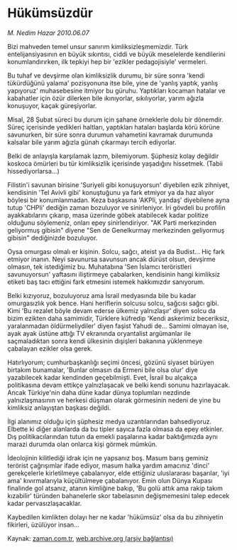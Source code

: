 # Hükümsüzdür

*M. Nedim Hazar 2010.06.07*

<td class="columnist-detail">
<p>Bizi mahveden temel unsur sanırım kimliksizleşmemizdir. Türk entelijansiyasının en büyük sıkıntısı, ciddi ve büyük meselelerde kendilerini konumlandırırken, ilk tepkiyi hep bir 'ezikler pedagojisiyle' vermeleri.</p>
<p>
<div id="haberMetinDiv">
<p>Bu tuhaf ve devşirme olan kimliksizlik durumu, bir süre sonra 'kendi tükürdüğünü yalama' pozisyonuna itse bile, yine de 'yanlış yaptık, yanlış yapıyoruz' muhasebesine itmiyor bu güruhu. Yaptıkları kocaman hatalar ve kabahatler için özür dilerken bile ıkınıyorlar, sıkılıyorlar, yarım ağızla konuşuyor, kaçak güreşiyorlar.
<p> Misal, 28 Şubat süreci bu durum için şahane örneklerle dolu bir dönemdir. Süreç içerisinde yedikleri haltları, yaptıkları hataları başlarda körü körüne savunurken, bir süre sonra durumun vahametini kavramak durumunda kalsalar bile yarım ağızla günah çıkarmayı tercih ediyorlar.
<p> Belki de anlayışla karşılamak lazım, bilemiyorum. Şüphesiz kolay değildir koskoca ömürleri bu tür kimliksizlik içerisinde yaşadığını hissetmek. (Tabii hissediyorlarsa...)
<p> Filistin'i savunan birisine 'Suriyeli gibi konuşuyorsun' diyebilen ezik zihniyet, kendisinin 'Tel Avivli gibi' konuştuğunu ya fark etmiyor ya da haz alıyor böylesi bir konumlanmadan. Keza başkasına 'AKPli, yandaş' diyebilene ayna tutup 'CHPli' dediğin zaman bozuluyor ve sinirleniyor. İri gövdeli bu profilin ayakkabılarını çıkarıp, masa üzerinde göbek atabilecek kadar politize olduğunu söylemeniz, onları epey sinirlendiriyor. "AK Parti merkezinden geliyormuş gibisin" diyene "Sen de Genelkurmay merkezinden geliyormuş gibisin" dediğinizde bozuluyor.
<p> Oysa omurgası olmalı er kişinin. Solcu, sağcı, ateist ya da Budist... Hiç fark etmiyor inanın. Neyi savunursa savunsun ancak dürüst olsun, devşirme olmasın, tek istediğimiz bu. Muhatabına 'Sen İslamcı teröristleri savunuyorsun' yaftasını iliştirmeye çabalarken, kendisinin hangi kimliksiz etiketi baş tacı ettiğini fark etmesini istemek hakkımızdır sanıyorum.
<p> Belki kızıyoruz, bozuluyoruz ama İsrail medyasında bile bu kadar omurgasızlık yok bence. Hani heriflerin solcusu solcu, sağcısı sağcı gibi. Kimi 'Bu rezalet böyle devam ederse ülkemiz yalnızlaşır' diyen solcu da bizim ezikten daha samimidir, Türklere küfredip 'Kendi askerimiz beceriksiz, yaralanmadan öldürmeliydiler' diyen faşist Yahudi de... Samimi olmayan ise, ayak ayak üstüne attığı TV ekranında oryantalist argümanlar ile saçmaladıktan sonra kendi ülkesinin dışişleri bakanına yüklenmeye çabalayan ezikler olsa gerek.
<p>Hatırlıyorum; cumhurbaşkanlığı seçimi öncesi, gözünü siyaset bürüyen birtakım bunamalar, 'Bunlar olmasın da Ermeni bile olsa olur' diye yazabilecek kadar kendinden geçebilmişti. Evet, İsrail bu alçakça politikasına devam ettikçe yalnızlaşacak ve belki kendi sonunu hazırlayacak. Ancak Türkiye'nin daha düne kadar dünya toplumları nezdinde yalnızlaşmasının ve herkesi düşman olarak görmesinin nedeni de yine bu kimliksiz anlayıştan başkası değildi.
<p>İlgi alanımız olduğu için şüphesiz medya uzantılarından bahsediyoruz. Elbette ki diğer alanlarda da bu tipler sayıca fazla olmasa da epey etkinler. Dış politikacılarından tutun da emekli paşalarına kadar baktığımızda aynı marazi durumda olan onlarca kişi görmek mümkün.
<p> İdeolojinin kilitlediği idrak için ne yapsanız boş. Masum barış geminiz terörist çağrışımlar ifade ediyor, masum halka yardım amacınız 'dinci' gerekçelerle kirletilmeye çabalanıyor, elde ettiğiniz uluslararası başarılar, 'iyi ama' kıvırmalarıyla küçültülmeye çabalanıyor. Emin olun Dünya Kupası finalinde gol atsanız, atanın kimliğine bakıp, 'Bu golü attık ama rakip takım kızabilir' türünden bahanelerle skor tabelasının değişmemesini talep edecek kadar pervasızlaşacaklar.
<p> Kaybedilen kimlikten dolayı her ne kadar 'hükümsüz' olsa da bu zihniyetin fikirleri, üzülüyor insan... </p></p></p></p></p></p></p></p></p></p></div>
</p>
<a href="http://web.archive.org/web/20110106000744/mailto:n.hazar@zaman.com.tr">
</a></td>

Kaynak: [zaman.com.tr](http://zaman.com.tr/yazar.do?yazino=992537), [web.archive.org (arşiv bağlantısı)](http://web.archive.org/web/20110106000744/http://www.zaman.com.tr/yazar.do?yazino=992537)
